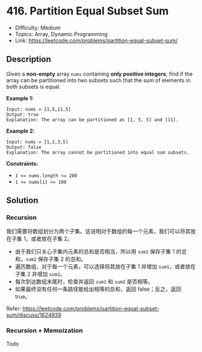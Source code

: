 # 416. Partition Equal Subset Sum

- Difficulty: Medium
- Topics: Array, Dynamic Programming
- Link: https://leetcode.com/problems/partition-equal-subset-sum/

## Description

Given a **non-empty** array `nums` containing **only positive integers**, find if the array can be partitioned into two subsets such that the sum of elements in both subsets is equal.

**Example 1:**

```
Input: nums = [1,5,11,5]
Output: true
Explanation: The array can be partitioned as [1, 5, 5] and [11].
```

**Example 2:**

```
Input: nums = [1,2,3,5]
Output: false
Explanation: The array cannot be partitioned into equal sum subsets.
```

**Constraints:**

- `1 <= nums.length <= 200`
- `1 <= nums[i] <= 100`

## Solution

### Recursion

我们需要将数组划分为两个子集。这说明对于数组的每一个元素，我们可以将其放在子集 1，或者放在子集 2。

- 由于我们只关心子集内元素的总和是否相当，所以用 `sum1` 保存子集 1 的总和，`sum2` 保存子集 2 的总和。
- 遍历数组，对于每一个元素，可以选择将其放在子集 1 并增加 `sum1`，或者放在子集 2 并增加 `sum2`。
- 每次到达数组末尾时，检查并返回 `sum1` 和 `sum2` 是否相等。
- 如果最终没有任何一条路径能给出相等的总和，返回 false；反之，返回 true。

Refer: https://leetcode.com/problems/partition-equal-subset-sum/discuss/1624939

### Recursion + Memoization

Todo
